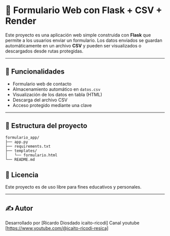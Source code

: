 # 📝 Formulario Web con Flask + CSV + Render

Este proyecto es una aplicación web simple construida con **Flask** que permite a los usuarios enviar un formulario. Los datos enviados se guardan automáticamente en un archivo **CSV** y pueden ser visualizados o descargados desde rutas protegidas.

---

## 🚀 Funcionalidades

- Formulario web de contacto
- Almacenamiento automático en `datos.csv`
- Visualización de los datos en tabla (HTML)
- Descarga del archivo CSV
- Acceso protegido mediante una clave

---

## 📂 Estructura del proyecto

```
formulario_app/
├── app.py
├── requirements.txt
├── templates/
│   └── formulario.html
└── README.md
```

## 📃 Licencia

Este proyecto es de uso libre para fines educativos y personales.

---

## ✍️ Autor

Desarrollado por [Ricardo Diosdado icaito-ricodi]
Canal youtube [https://www.youtube.com/@icaito-ricodi-resica]
